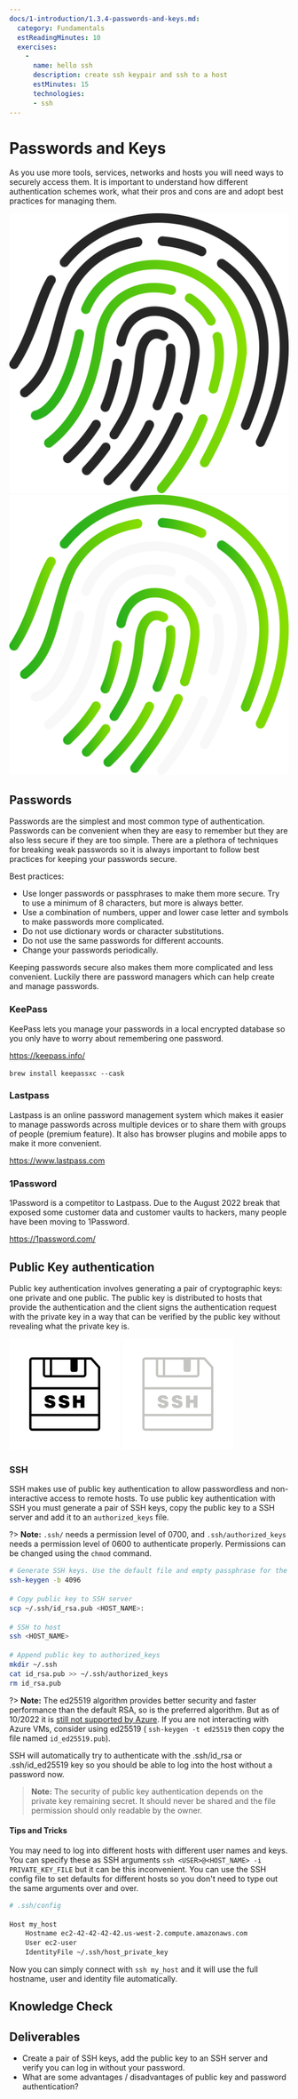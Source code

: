 ```yaml
---
docs/1-introduction/1.3.4-passwords-and-keys.md:
  category: Fundamentals
  estReadingMinutes: 10
  exercises:
    -
      name: hello ssh
      description: create ssh keypair and ssh to a host
      estMinutes: 15
      technologies:
      - ssh
---
```


# Passwords and Keys

As you use more tools, services, networks and hosts you will need ways to securely access them. It is important to understand how different authentication schemes work, what their pros and cons are and adopt best practices for managing them.

![fingerprint image](img1/fingerprint_light.svg ':size=150x150 :class=light-mode-icon :alt= fingerprint image; light mode')
![fingerprint image](img1/fingerprint_dark.svg ':size=150x150 :class=dark-mode-icon :alt= fingerprint image; dark mode')

## Passwords

Passwords are the simplest and most common type of authentication. Passwords can be convenient when they are easy to remember but they are also less secure if they are too simple. There are a plethora of techniques for breaking weak passwords so it is always important to follow best practices for keeping your passwords secure.

Best practices:

- Use longer passwords or passphrases to make them more secure. Try to use a minimum of 8 characters, but more is always better.
- Use a combination of numbers, upper and lower case letter and symbols to make passwords more complicated.
- Do not use dictionary words or character substitutions.
- Do not use the same passwords for different accounts.
- Change your passwords periodically.

Keeping passwords secure also makes them more complicated and less convenient. Luckily there are password managers which can help create and manage passwords.

### KeePass

KeePass lets you manage your passwords in a local encrypted database so you only have to worry about remembering one password.

<https://keepass.info/>

`brew install keepassxc --cask`

### Lastpass

Lastpass is an online password management system which makes it easier to manage passwords across multiple devices or to share them with groups of people (premium feature). It also has browser plugins and mobile apps to make it more convenient.

<https://www.lastpass.com>

### 1Password

1Password is a competitor to Lastpass. Due to the August 2022 break that exposed some customer data and customer vaults to hackers, many people have been moving to 1Password.

<https://1password.com/>

## Public Key authentication

Public key authentication involves generating a pair of cryptographic keys: one private and one public. The public key is distributed to hosts that provide the authentication and the client signs the authentication request with the private key in a way that can be verified by the public key without revealing what the private key is.

![ssh image](img1/ssh_light.svg ':size=100x100 :class=light-mode-icon :alt= ssh image; light mode')
![ssh image](img1/ssh_dark.svg ':size=100x100 :class=dark-mode-icon :alt= ssh image; dark mode')

### SSH

SSH makes use of public key authentication to allow passwordless and non-interactive access to remote hosts. To use public key authentication with SSH you must generate a pair of SSH keys, copy the public key to a SSH server and add it to an `authorized_keys` file.

?> **Note:** `.ssh/` needs a permission level of 0700, and `.ssh/authorized_keys` needs a permission level of 0600 to authenticate properly. Permissions can be changed using the `chmod` command.

```bash
# Generate SSH keys. Use the default file and empty passphrase for the keys.
ssh-keygen -b 4096

# Copy public key to SSH server
scp ~/.ssh/id_rsa.pub <HOST_NAME>:

# SSH to host
ssh <HOST_NAME>

# Append public key to authorized_keys
mkdir ~/.ssh
cat id_rsa.pub >> ~/.ssh/authorized_keys
rm id_rsa.pub
```

?> **Note:**  The ed25519 algorithm provides better security and faster performance than the default RSA, so is the preferred algorithm. But as of 10/2022 it is [still not supported by Azure](https://learn.microsoft.com/en-us/troubleshoot/azure/virtual-machines/ed25519-ssh-keys). If you are not interacting with Azure VMs, consider using ed25519 ( `ssh-keygen -t ed25519` then copy the file named `id_ed25519.pub`).

SSH will automatically try to authenticate with the .ssh/id_rsa or .ssh/id_ed25519 key so you should be able to log into the host without a password now.

> **Note:** The security of public key authentication depends on the private key remaining secret. It should never be shared and the file permission should only readable by the owner.

#### Tips and Tricks

You may need to log into different hosts with different user names and keys. You can specify these as SSH arguments `ssh <USER>@<HOST_NAME> -i PRIVATE_KEY_FILE` but it can be this inconvenient. You can use the SSH config file to set defaults for different hosts so you don't need to type out the same arguments over and over.

```bash
# .ssh/config

Host my_host
    Hostname ec2-42-42-42-42.us-west-2.compute.amazonaws.com
    User ec2-user
    IdentityFile ~/.ssh/host_private_key
```

Now you can simply connect with `ssh my_host` and it will use the full hostname, user and identity file automatically.

## Knowledge Check

<div class="quizdown">
  <div id="chapter-1/1.3.4/sshconfig-quiz.js" ></div>
</div>

## Deliverables

- Create a pair of SSH keys, add the public key to an SSH server and verify you can log in without your password.
- What are some advantages / disadvantages of public key and password authentication?
